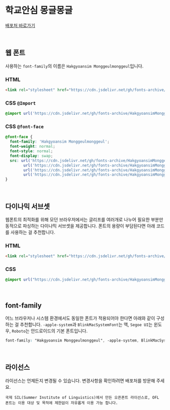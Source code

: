 # 학교안심 몽글몽글

[배포처 바로가기](https://copyright.keris.or.kr/wft/fntDwnldView?fntGrpId=GFT202312110000000000009)

&nbsp;

## 웹 폰트

사용하는 `font-family`의 이름은 `Hakgyoansim Monggeulmonggeul`입니다.

### HTML

```html
<link rel="stylesheet" href="https://cdn.jsdelivr.net/gh/fonts-archive/HakgyoansimMonggeulmonggeul/HakgyoansimMonggeulmonggeul.css" type="text/css"/>
```

### CSS `@Import`

```css
@import url('https://cdn.jsdelivr.net/gh/fonts-archive/HakgyoansimMonggeulmonggeul/HakgyoansimMonggeulmonggeul.css');
```

### CSS `@font-face`

```css
@font-face {
  font-family: 'Hakgyoansim Monggeulmonggeul';
  font-weight: normal;
  font-style: normal;
  font-display: swap;
  src: url('https://cdn.jsdelivr.net/gh/fonts-archive/HakgyoansimMonggeulmonggeul/HakgyoansimMonggeulmonggeul.woff2') format('woff2'),
        url('https://cdn.jsdelivr.net/gh/fonts-archive/HakgyoansimMonggeulmonggeul/HakgyoansimMonggeulmonggeul.woff') format('woff'),
        url('https://cdn.jsdelivr.net/gh/fonts-archive/HakgyoansimMonggeulmonggeul/HakgyoansimMonggeulmonggeul.otf') format('opentype'),
        url('https://cdn.jsdelivr.net/gh/fonts-archive/HakgyoansimMonggeulmonggeul/HakgyoansimMonggeulmonggeul.ttf') format('truetype');
}
```

&nbsp;

## 다이나믹 서브셋

웹폰트의 최적화를 위해 모던 브라우저에서는 글리프를 여러개로 나누어 필요한 부분만 동적으로 파싱하는 다이나믹 서브셋을 제공합니다. 폰트의 용량이 부담된다면 아래 코드를 사용하는 걸 추천합니다.

### HTML

```html
<link rel="stylesheet" href="https://cdn.jsdelivr.net/gh/fonts-archive/HakgyoansimMonggeulmonggeul/subsets/HakgyoansimMonggeulmonggeul-dynamic-subset.css" type="text/css"/>
```

### CSS

```css
@import url("https://cdn.jsdelivr.net/gh/fonts-archive/HakgyoansimMonggeulmonggeul/subsets/HakgyoansimMonggeulmonggeul-dynamic-subset.css");
```

&nbsp;

## font-family

어느 브라우저나 시스템 환경에서도 동일한 폰트가 적용되어야 한다면 아래와 같이 구성하는 걸 추천합니다. `-apple-system`과 `BlinkMacSystemFont`는 맥, `Segoe UI`는 윈도우, `Roboto`는 안드로이드의 기본 폰트입니다.

```css
font-family: "Hakgyoansim Monggeulmonggeul", -apple-system, BlinkMacSystemFont, "Segoe UI",Roboto, Oxygen, Ubuntu, Cantarell, "Open Sans", "Helvetica Neue", sans-serif;
```

&nbsp;

## 라이선스

라이선스는 언제든지 변경될 수 있습니다. 변경사항을 확인하려면 배포처를 방문해 주세요.

```
국제 SIL(Summer Institute of Linguistics)에서 만든 오픈폰트 라이선스로, OFL 폰트는 이용 대상 및 목적에 제한없이 자유롭게 이용 가능 합니다.
```
